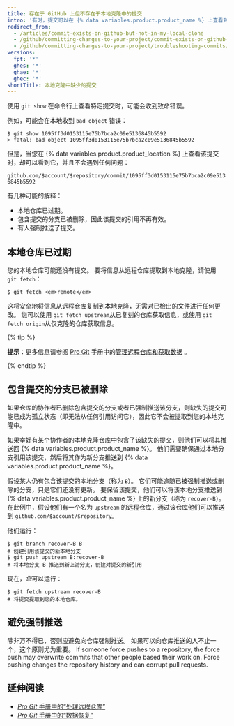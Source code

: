 ```yaml
---
title: 存在于 GitHub 上但不存在于本地克隆中的提交
intro: '有时，提交可以在 {% data variables.product.product_name %} 上查看到，但不存在于仓库的本地克隆中。'
redirect_from:
  - /articles/commit-exists-on-github-but-not-in-my-local-clone
  - /github/committing-changes-to-your-project/commit-exists-on-github-but-not-in-my-local-clone
  - /github/committing-changes-to-your-project/troubleshooting-commits/commit-exists-on-github-but-not-in-my-local-clone
versions:
  fpt: '*'
  ghes: '*'
  ghae: '*'
  ghec: '*'
shortTitle: 本地克隆中缺少的提交
---
```


使用 `git show` 在命令行上查看特定提交时，可能会收到致命错误。

例如，可能会在本地收到 `bad object` 错误：

```shell
$ git show 1095ff3d0153115e75b7bca2c09e5136845b5592
> fatal: bad object 1095ff3d0153115e75b7bca2c09e5136845b5592
```

但是，当您在 {% data variables.product.product_location %} 上查看该提交时，却可以看到它，并且不会遇到任何问题：

`github.com/$account/$repository/commit/1095ff3d0153115e75b7bca2c09e5136845b5592`

有几种可能的解释：

* 本地仓库已过期。
* 包含提交的分支已被删除，因此该提交的引用不再有效。
* 有人强制推送了提交。

## 本地仓库已过期

您的本地仓库可能还没有提交。 要将信息从远程仓库提取到本地克隆，请使用 `git fetch`：

```shell
$ git fetch <em>remote</em>
```

这将安全地将信息从远程仓库复制到本地克隆，无需对已检出的文件进行任何更改。 您可以使用 `git fetch upstream`从已复刻的仓库获取信息，或使用 `git fetch origin`从仅克隆的仓库获取信息。

{% tip %}

**提示**：更多信息请参阅 [Pro Git](https://git-scm.com/book) 手册中的[管理远程仓库和获取数据](https://git-scm.com/book/en/Git-Basics-Working-with-Remotes) 。

{% endtip %}

## 包含提交的分支已被删除

如果仓库的协作者已删除包含提交的分支或者已强制推送该分支，则缺失的提交可能已成为孤立状态（即无法从任何引用访问它），因此它不会被提取到您的本地克隆中。

如果幸好有某个协作者的本地克隆仓库中包含了该缺失的提交，则他们可以将其推送回 {% data variables.product.product_name %}。  他们需要确保通过本地分支引用该提交，然后将其作为新分支推送到 {% data variables.product.product_name %}。

假设某人仍有包含该提交的本地分支（称为 `B`）。  它们可能追随已被强制推送或删除的分支，只是它们还没有更新。  要保留该提交，他们可以将该本地分支推送到 {% data variables.product.product_name %} 上的新分支（称为 `recover-B`）。  在此例中，假设他们有一个名为 `upstream` 的远程仓库，通过该仓库他们可以推送到 `github.com/$account/$repository`。

他们运行：

```shell
$ git branch recover-B B
# 创建引用该提交的新本地分支
$ git push upstream B:recover-B
# 将本地分支 B 推送到新上游分支，创建对提交的新引用
```

现在，*您*可以运行：

```shell
$ git fetch upstream recover-B
# 将提交提取到您的本地仓库。
```

## 避免强制推送

除非万不得已，否则应避免向仓库强制推送。 如果可以向仓库推送的人不止一个，这个原则尤为重要。 If someone force pushes to a repository, the force push may overwrite commits that other people based their work on. Force pushing changes the repository history and can corrupt pull requests.

## 延伸阅读

- [_Pro Git_ 手册中的“处理远程仓库”](https://git-scm.com/book/en/Git-Basics-Working-with-Remotes)
- [_Pro Git_ 手册中的“数据恢复”](https://git-scm.com/book/en/Git-Internals-Maintenance-and-Data-Recovery)
